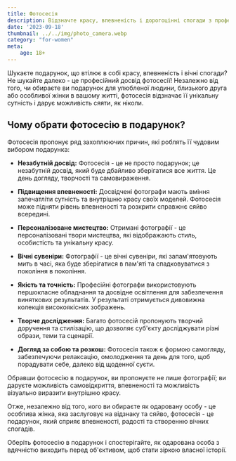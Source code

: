 ```yaml
---
title: Фотосесія
description: Відзначте красу, впевненість і дорогоцінні спогади з професійним досвідом фотосесії.
date: '2023-09-18'
thumbnail: ../../img/photo_camera.webp
category: "for-women"
meta:
    age: 18+
---
```

Шукаєте подарунок, що втілює в собі красу, впевненість і вічні спогади? Не шукайте далеко - це професійний досвід фотосесії! Незалежно від того, чи обираєте ви подарунок для улюбленої людини, близького друга або особливої жінки в вашому житті, фотосесія відзначає її унікальну сутність і дарує можливість сяяти, як ніколи.

## Чому обрати фотосесію в подарунок?

Фотосесія пропонує ряд захоплюючих причин, які роблять її чудовим вибором подарунка:

- **Незабутній досвід:** Фотосесія - це не просто подарунок; це незабутній досвід, який буде дбайливо зберігатися все життя. Це день догляду, творчості та самовираження.

- **Підвищення впевненості:** Досвідчені фотографи мають вміння запечатліти сутність та внутрішню красу своїх моделей. Фотосесія може підняти рівень впевненості та розкрити справжнє сяйво всередині.

- **Персоналізоване мистецтво:** Отримані фотографії - це персоналізовані твори мистецтва, які відображають стиль, особистість та унікальну красу.

- **Вічні сувеніри:** Фотографії - це вічні сувеніри, які запам'ятовують мить в часі, яка буде зберігатися в пам'яті та спадковуватися з покоління в покоління.

- **Якість та точність:** Професійні фотографи використовують першокласне обладнання та досвідне освітлення для забезпечення виняткових результатів. У результаті отримується дивовижна колекція високоякісних зображень.

- **Творче дослідження:** Багато фотосесій пропонують творчий доручення та стилізацію, що дозволяє суб'єкту досліджувати різні образи, теми та сценарії.

- **Догляд за собою та розкош:** Фотосесія також є формою самогляду, забезпечуючи релаксацію, омолодження та день для того, щоб порадувати себе, далеко від щоденної суєти.

Обравши фотосесію в подарунок, ви пропонуєте не лише фотографії; ви даруєте можливість самовідкриття, впевненості та можливість візуально виразити внутрішню красу.

Отже, незалежно від того, кого ви обираєте як одаровану особу - це особлива жінка, яка заслуговує на відзнаку та сяйво, фотосесія - це подарунок, який сприяє впевненості, радості та створенню вічних спогадів.

Оберіть фотосесію в подарунок і спостерігайте, як одарована особа з вдячністю виходить перед об'єктивом, щоб стати зіркою власної історії.

